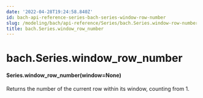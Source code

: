 ```yaml
---
date: '2022-04-28T19:24:58.840Z'
id: bach-api-reference-series-bach-series-window-row-number
slug: /modeling/bach/api-reference/Series/bach.Series.window-row-number/
title: bach.Series.window_row_number
---
```


# bach.Series.window_row_number


#### Series.window_row_number(window=None)
Returns the number of the current row within its window, counting from 1.

<!-- !! processed by numpydoc !! -->
